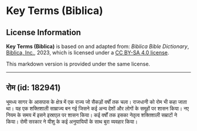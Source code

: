 # Key Terms (Biblica)

## License Information

**Key Terms (Biblica)** is based on and adapted from: _Biblica Bible Dictionary_, [Biblica, Inc.](https://www.biblica.com/), 2023, which is licensed under a [CC BY-SA 4.0 license](https://creativecommons.org/licenses/by-sa/4.0/legalcode.en).

This markdown version is provided under the same license.



--------------------------------

## रोम (id: 182941)

भूमध्य सागर के आसपास के क्षेत्र में एक राज्य जो सैकड़ों वर्षों तक चला। राजधानी को रोम भी कहा जाता था। यह एक शक्तिशाली साम्राज्य बन गई जिसने कई अन्य देशों और लोगों के समूहों पर शासन किया। नए नियम के समय में इसने इस्राएल पर शासन किया। कई वर्षों तक इसका नेतृत्व शक्तिशाली सम्राटों ने किया। रोमी सरकार ने यीशु के कई अनुयायियों के साथ बुरा व्यवहार किया।


